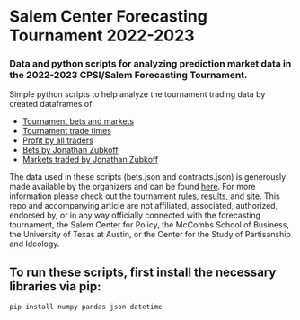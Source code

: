 # Salem Center Forecasting Tournament 2022-2023

### Data and python scripts for analyzing prediction market data in the 2022-2023 CPSI/Salem Forecasting Tournament.

Simple python scripts to help analyze the tournament trading data by created dataframes of:
* [Tournament bets and markets](https://github.com/mickbransfield/Salem-Center-Forecasting-Tournament/blob/main/Salem_Center_Bets_Contracts.py)
* [Tournament trade times](https://github.com/mickbransfield/Salem-Center-Forecasting-Tournament/blob/main/Salem_Center_Trade_Times.py)
* [Profit by all traders](https://github.com/mickbransfield/Salem-Center-Forecasting-Tournament/blob/main/Salem_Center_Profit_by_Trader.py) 
* [Bets by Jonathan Zubkoff](https://github.com/mickbransfield/Salem-Center-Forecasting-Tournament/blob/main/Zubkoff_Bets.py) 
* [Markets traded by Jonathan Zubkoff](https://github.com/mickbransfield/Salem-Center-Forecasting-Tournament/blob/main/Zubkoff_Markets.py) 


The data used in these scripts (bets.json and contracts.json) is generously made available by the organizers and can be found [here](https://drive.google.com/drive/folders/1B-MC2wp9SWmGlRiRVDIZmV-xJo7BYTfl).  For more information please check out the tournament [rules](https://www.cspicenter.com/p/introducing-the-salemcspi-forecasting), [results](https://www.cspicenter.com/p/results-for-the-salemcspi-prediction), and [site](https://salemcenter.manifold.markets/).  This repo and accompanying article are not affiliated, associated, authorized, endorsed by, or in any way officially connected with the forecasting tournament, the Salem Center for Policy, the McCombs School of Business, the University of Texas at Austin, or the Center for the Study of Partisanship and Ideology.  


## To run these scripts, first install the necessary libraries via pip:

```
pip install numpy pandas json datetime
```
